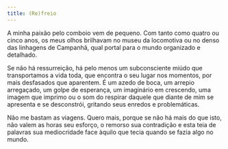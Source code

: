 ```yaml
---
title: (Re)freio
---
```


A minha paixão pelo comboio vem de pequeno. Com tanto como quatro ou cinco anos, os meus olhos brilhavam no museu da locomotiva ou no denso das linhagens de Campanhã, qual portal para o mundo organizado e detalhado.

Se não há ressurreição, há pelo menos um subconsciente miúdo que transportamos a vida toda, que encontra o seu lugar nos momentos, por mais desfasados que aparentem. É um azedo de boca, um arrepio arregaçado, um golpe de esperança, um imaginário em crescendo, uma imagem que imprimo ou o som do respirar daquele que diante de mim se apresenta e se desconstrói, gritando seus enredos e problemáticas.

Não me bastam as viagens. Quero mais, porque se não há mais do que isto, não valem as horas seu esforço, o remorso sua contradição e esta teia de palavras sua mediocridade face àquilo que tecia quando se fazia algo no mundo.